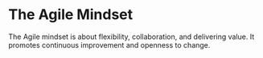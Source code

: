 # The Agile Mindset

The Agile mindset is about flexibility, collaboration, and delivering value. It promotes continuous improvement and openness to change.
